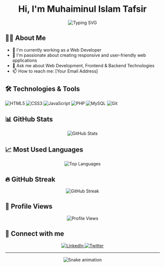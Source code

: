 <div align="center">
  <h1>Hi, I'm Muhaiminul Islam Tafsir</h1>
  <img src="https://readme-typing-svg.herokuapp.com?font=Fira+Code&weight=500&size=30&pause=1000&color=2196F3&center=true&vCenter=true&width=435&height=50&lines=Web+Developer;Full-Stack+Developer" alt="Typing SVG" align="" />
</div>

## 👨‍💻 About Me
- 🔭 I'm currently working as a Web Developer
- 🌱 I'm passionate about creating responsive and user-friendly web applications
- 💬 Ask me about Web Development, Frontend & Backend Technologies
- 📫 How to reach me: [Your Email Address]

## 🛠️ Technologies & Tools
![HTML5](https://img.shields.io/badge/-HTML5-E34F26?style=flat-square&logo=html5&logoColor=white)
![CSS3](https://img.shields.io/badge/-CSS3-1572B6?style=flat-square&logo=css3)
![JavaScript](https://img.shields.io/badge/-JavaScript-F7DF1E?style=flat-square&logo=javascript&logoColor=black)
![PHP](https://img.shields.io/badge/-PHP-777BB4?style=flat-square&logo=php&logoColor=white)
![MySQL](https://img.shields.io/badge/-MySQL-4479A1?style=flat-square&logo=mysql&logoColor=white)
![Git](https://img.shields.io/badge/-Git-F05032?style=flat-square&logo=git&logoColor=white)

## 📊 GitHub Stats
<div align="center">
  <img src="https://github-readme-stats.vercel.app/api?username=muhaiminul-tafsir&show_icons=true&theme=tokyonight" alt="GitHub Stats" />
</div>

## 📈 Most Used Languages
<div align="center">
  <img src="https://github-readme-stats.vercel.app/api/top-langs/?username=muhaiminul-tafsir&layout=compact&theme=tokyonight" alt="Top Languages" />
</div>

## 🔥 GitHub Streak
<div align="center">
  <img src="https://github-readme-streak-stats.herokuapp.com/?user=muhaiminul-tafsir&theme=tokyonight" alt="GitHub Streak" />
</div>

## 👀 Profile Views
<div align="center">
  <img src="https://komarev.com/ghpvc/?username=muhaiminul-tafsir&color=brightgreen" alt="Profile Views" />
</div>

## 🤝 Connect with me
<div align="center">
  <a href="[Your LinkedIn URL]">
    <img src="https://img.shields.io/badge/-LinkedIn-0077B5?style=for-the-badge&logo=linkedin&logoColor=white" alt="LinkedIn" />
  </a>
  <a href="[Your Twitter URL]">
    <img src="https://img.shields.io/badge/-Twitter-1DA1F2?style=for-the-badge&logo=twitter&logoColor=white" alt="Twitter" />
  </a>
</div>

---
<div align="center">
  <img src="https://github.com/muhaiminul-tafsir/muhaiminul-tafsir/blob/output/github-contribution-grid-snake.svg" alt="Snake animation" />
</div>
